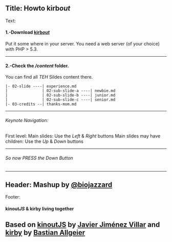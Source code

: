 Title: Howto kirb*out*
----
Text:
#### 1.-Download [kirb*out*](https://github.com/biojazzard/kirbout)
Put it some where in your server.
You need a web server (of your choice) with PHP > 5.3.
* * *
#### 2.-Check the */content* folder.
You can find all *TEH* Sildes content there.
```|- 01-intro ----| intro.md
|- 02-slide ----| experience.md
|               | 02-sub-slide-a ----| newbie.md
|               | 02-sub-slide-b ----| junior.md
|               | 02-sub-slide-c ----| senior.md
|- 03-credits --| thanks-mom.md
```
* * *
###### Keynote Navigation:
First level: Main slides: Use the *Left* & *Right* buttons
Main slides may have children: Use the *Up* & *Down* buttons
* * *
###### So now PRESS the *Down* Button
----
Header:
Mashup by [@biojazzard](https://github.com/biojazzard)
----
Footer:
#### kinout*JS* & kirby living together
Based on [kinoutJS](https://github.com/soyjavi/Kinout) by [Javier Jiménez Villar](https://github.com/soyjavi) and [kirby](https://github.com/bastianallgeier/kirbycms) by [Bastian Allgeier](https://github.com/bastianallgeier)
----